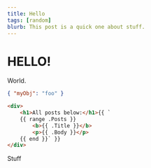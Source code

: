 ```yaml
---
title: Hello
tags: [random]
blurb: This post is a quick one about stuff.
---
```


# HELLO!

World.


```json
{ "myObj": "foo" }
```

```html
<div>
    <h1>All posts below:</h1>{{ `
    {{ range .Posts }}
        <b>{{ .Title }}</b>
        <p>{{ .Body }}</p>
    {{ end }}` }}
</div>
```

Stuff